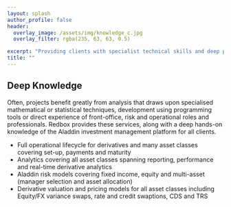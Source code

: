 ```yaml
---
layout: splash
author_profile: false
header:
  overlay_image: /assets/img/knowledge_c.jpg
  overlay_filter: rgba(235, 63, 63, 0.5)

excerpt: "Providing clients with specialist technical skills and deep platform knowledge...as standard"
title: ""
---
```


## Deep Knowledge

Often, projects benefit greatly from analysis that draws upon specialised mathematical or statistical techniques, development using programming tools or direct experience of front-office, risk and operational roles and professionals. Redbox provides these services, along with a deep hands-on knowledge of the Aladdin investment management platform for all clients.

<ul class="flex-container">
  <li class="flex-item">Full operational lifecycle for derivatives and many asset classes covering set-up, payments and maturity</li>
  <li class="flex-item">Analytics covering all asset classes spanning reporting, performance and real-time derivative analytics</li>
  <li class="flex-item">Aladdin risk models covering fixed income, equity and multi-asset (manager selection and asset allocation)</li>
  <li class="flex-item">Derivative valuation and pricing models for all asset classes including Equity/FX variance swaps, rate and credit swaptions, CDS and TRS</li>
</ul>